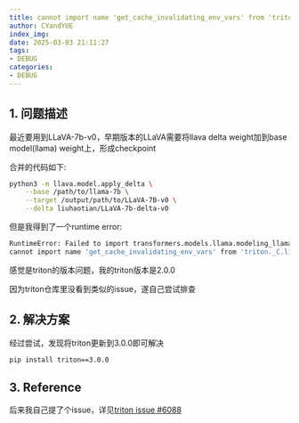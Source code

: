 ```yaml
---
title: cannot import name 'get_cache_invalidating_env_vars' from 'triton._C.libtriton'
author: CYandYUE
index_img:
date: 2025-03-03 21:11:27
tags:
- DEBUG
categories:
- DEBUG
---
```


## 1. 问题描述
最近要用到LLaVA-7b-v0，早期版本的LLaVA需要将llava delta weight加到base model(llama) weight上，形成checkpoint

合并的代码如下:
```bash
python3 -m llava.model.apply_delta \
    --base /path/to/llama-7b \
    --target /output/path/to/LLaVA-7B-v0 \
    --delta liuhaotian/LLaVA-7b-delta-v0
```

但是我得到了一个runtime error:
```bash
RuntimeError: Failed to import transformers.models.llama.modeling_llama because of the following error (look up to see its traceback):
cannot import name 'get_cache_invalidating_env_vars' from 'triton._C.libtriton' (/home/xxx/anaconda3/envs/xxx/lib/python3.10/site-packages/triton/_C/libtriton.so)
```

感觉是triton的版本问题，我的triton版本是2.0.0

因为triton仓库里没看到类似的issue，遂自己尝试排查

## 2. 解决方案
经过尝试，发现将triton更新到3.0.0即可解决
```bash
pip install triton==3.0.0
```

## 3. Reference
后来我自己提了个issue，详见[triton issue #6088](https://github.com/triton-lang/triton/issues/6088)